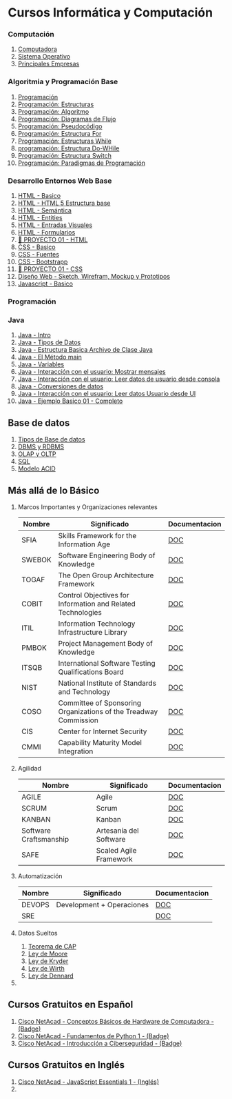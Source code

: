 # Cursos Informática y Computación
### Computación
1. [Computadora](01.Computadora.md)
2. [Sistema Operativo](01.SistemaOperativo.md)
3. [Principales Empresas](01.Empresas.md)

### Algoritmia y Programación Base
1.  [Programación](01.Programacion.md)
2.  [Programación: Estructuras](02.Estructuras.md)
3.  [Programación: Algoritmo](02.Algoritmos.md)
4.  [Programación: Diagramas de Flujo](02.DiagramasDeFlujo.md)
5.  [Programación: Pseudocódigo](02.Pseudocodigo.md)
6.  [Programación: Estructura For](02.EstructuraForI.md)
7.  [Programación: Estructuras While](02.EstructuraWhile.md)
8.  [programación: Estructura Do-WHile](02.EstructuraDoWhile.md)
9.  [Programación: Estructura Switch](02.EstructuraSwitch.md)
10. [Programación: Paradigmas de Programación](13.ParadigmasProgramacion.md)

### Desarrollo Entornos Web Base
1. [HTML - Basico](10.Html.md)
2. [HTML - HTML 5 Estructura base](15.HTML5Base.md)
3. [HTML - Semántica](10.HtmlSemantico.md)
4. [HTML - Entities](14.HtmlEntities.md)
5. [HTML - Entradas Visuales](16.HtmlVisuales.md)
6. [HTML - Formularios](17.HtmlForms.md)
7. [🥼 PROYECTO 01 - HTML](18.Proyecto01Html.md)
8. [CSS - Basico](11.Css.md)
9. [CSS - Fuentes](11.CssFuentes.md)
10. [CSS - Bootstrapp](11.CssBootstrap.md)
11. [🥼 PROYECTO 01 - CSS](18.Proyecto01CSS.md)
12. [Diseño Web - Sketch, Wirefram, Mockup y Prototipos](11.DisenoAplicaciones.md)
13. [Javascript - Basico](12.Javascript.md)

### Programación
### Java
1. [Java - Intro](13.JavaIntro.md)
2. [Java - Tipos de Datos](02.tipos.md)
3. [Java - Estructura Basica Archivo de Clase Java](03.EstructuraBasicaArchivo.md)
4. [Java - El Método main](04.ElMetodoMain.md)
5. [Java - Variables](05.Variables.md)
6. [Java - Interacción con el usuario: Mostrar mensajes](06.MostrarMensajes.md)
7. [Java - Interacción con el usuario: Leer datos de usuario desde consola](07.LeerDatosUsuario.md)
8. [Java - Conversiones de datos](08.ConversionesDatos.md)
9. [Java - Interacción con el usuario: Leer datos Usuario desde UI](09.LeerDatosUsuario_UI.md)
10. [Java - Ejemplo Basico 01 - Completo](100.Ejemplo01.md)

## Base de datos
1.  [Tipos de Base de datos](20.BaseDatosTipos.md)
2.  [DBMS y RDBMS](20.DBMSRDBMS.md)
3.  [OLAP y OLTP](20.OLAPyOLTP.md)
4.  [SQL](20.SQL.md)
5.  [Modelo ACID](20.ModeloACID.md)


## Más allá de lo Básico
1.  Marcos Importantes y Organizaciones relevantes

    |Nombre|Significado|Documentacion|
    |---|---|---
    |SFIA|Skills Framework for the Information Age|[DOC](80.SFIA.md)
    |SWEBOK|Software Engineering Body of Knowledge|[DOC](80.SWEBOK.md)
    |TOGAF|The Open Group Architecture Framework|[DOC](80.TOGAF.md)
    |COBIT|Control Objectives for Information and Related Technologies|[DOC](80.COBIT.md)
    |ITIL|Information Technology Infrastructure Library|[DOC](80.ITIL.md)
    |PMBOK|Project Management Body of Knowledge|[DOC](80.PMBOK.md)
    |ITSQB|International Software Testing Qualifications Board|[DOC](80.ISTQB.md)
    |NIST|National Institute of Standards and Technology|[DOC](80.NIST.md)
    |COSO|Committee of Sponsoring Organizations of the Treadway Commission|[DOC](80.COSO.md)
    |CIS|Center for Internet Security|[DOC](80.CIS.md)
    |CMMI|Capability Maturity Model Integration|[DOC](80.CMMI.md)

2.  Agilidad

    |Nombre|Significado|Documentacion|
    |---|---|---
    |AGILE|Agile|[DOC](80.AGILE.md)
    |SCRUM|Scrum|[DOC](80.SCRUM.md)
    |KANBAN|Kanban|[DOC](80.KANBAN.md)
    |Software Craftsmanship|Artesanía del Software|[DOC](80.CRAFTSMANSHIP.md)
    |SAFE|Scaled Agile Framework|[DOC](80.SAFE.md)

3.  Automatización

    |Nombre|Significado|Documentacion|
    |---|---|---
    |DEVOPS|Development + Operaciones|[DOC](80.DEVOPS.md)
    |SRE||[DOC](80.SRE.md)

4.  Datos Sueltos
    1.  [Teorema de CAP](19.TeoremaCAP.md)
    2.  [Ley de Moore](19.LeyMoore.md)
    3.  [Ley de Kryder](19.LeyKryder.md)
    4.  [Ley de Wirth](19.LeyWorth.md)
    5.  [Ley de Dennard](19.LeyDennard.md)
5.  

## Cursos Gratuitos en Español
1.  [Cisco NetAcad - Conceptos Básicos de Hardware de Computadora - (Badge)](https://www.netacad.com/es/courses/computer-hardware-basics?courseLang=es-XL)
2.  [Cisco NetAcad - Fundamentos de Python 1 - (Badge)](https://www.netacad.com/es/courses/python-essentials-1?courseLang=es-XL)
3.  [Cisco NetAcad - Introducción a Ciberseguridad - (Badge)](https://www.netacad.com/es/courses/introduction-to-cybersecurity?courseLang=es-XL)

## Cursos Gratuitos en Inglés
1.  [Cisco NetAcad - JavaScript Essentials 1 - (Inglés)](https://www.netacad.com/es/courses/javascript-essentials-1?courseLang=en-US)
2.  
